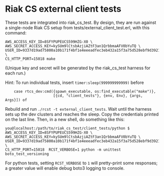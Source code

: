 # Riak CS external client tests

These tests are integrated into riak\_cs\_test. By design, they are
run against a single-node Riak CS setup from
tests/external\_client\_test.erl, with this command:

```
AWS_ACCESS_KEY_ID=8SFYPUPEUCS599HZG-X0 \
AWS_SECRET_ACCESS_KEY=kySUm9lCtsbAzjiAZtF3an1QrbbmaAFV0bYuTQ \
USER_ID=9337d19ad75800a10b171f4bf1e4eeeadfec3eb432a15f3a75d528ebf9d3921d \
CS_HTTP_PORT=15018 make
```
(Unique key and secret will be generated by the riak\_cs\_test harness
for each run.)

Hint: To run individual tests, insert `timer:sleep(999999999999)`
before
```
    case rtcs_dev:cmd({spawn_executable, os:find_executable("make")},
                      [{cd, "client_tests"}, {env, Env}, {args, Args}]) of
```

Rebuild and run `./rcst -t external_client_tests`. Wait until the harness sets
up the dev clusters and reaches the sleep. Copy the credentials
printed on the last line.  Then, in a new shell, do something like this:

```
you@localhost:/path/to/riak_cs_test/client_tests/python $ AWS_ACCESS_KEY_ID=8SFYPUPEUCS599HZG-X0 \
AWS_SECRET_ACCESS_KEY=kySUm9lCtsbAzjiAZtF3an1QrbbmaAFV0bYuTQ \
USER_ID=9337d19ad75800a10b171f4bf1e4eeeadfec3eb432a15f3a75d528ebf9d3921d \
CS_HTTP_PORT=15018  RCST_VERBOSE=1 python -m unittest boto_test_versioning
```
For python tests, setting `RCST_VERBOSE` to `1` will pretty-print some responses; a
greater value will enable debug boto3 logging to console.
